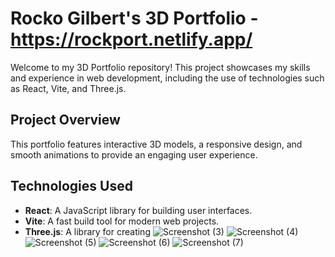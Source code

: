 # Rocko Gilbert's 3D Portfolio - https://rockport.netlify.app/

Welcome to my 3D Portfolio repository! This project showcases my skills and experience in web development, including the use of technologies such as React, Vite, and Three.js.

## Project Overview

This portfolio features interactive 3D models, a responsive design, and smooth animations to provide an engaging user experience. 

## Technologies Used

- **React**: A JavaScript library for building user interfaces.
- **Vite**: A fast build tool for modern web projects.
- **Three.js**: A library for creating
![Screenshot (3)](https://github.com/user-attachments/assets/4c88be94-5eb3-4c49-9c2b-06a2ce9af7d6)
![Screenshot (4)](https://github.com/user-attachments/assets/35515f85-25aa-462d-bd84-7f33f9fe86d3)
![Screenshot (5)](https://github.com/user-attachments/assets/6edcc69a-5ad2-47eb-8956-c6a11159b6a0)
![Screenshot (6)](https://github.com/user-attachments/assets/be492dd9-d3cc-4e39-af48-ea64a31fb211)
![Screenshot (7)](https://github.com/user-attachments/assets/c663e0a7-3aab-4144-9096-5df6923163e1)
